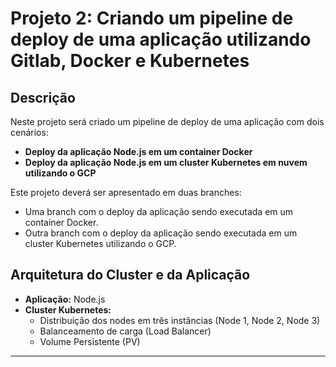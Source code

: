 # Projeto 2: Criando um pipeline de deploy de uma aplicação utilizando Gitlab, Docker e Kubernetes

## Descrição

Neste projeto será criado um pipeline de deploy de uma aplicação com dois cenários:

- **Deploy da aplicação Node.js em um container Docker**
- **Deploy da aplicação Node.js em um cluster Kubernetes em nuvem utilizando o GCP**

Este projeto deverá ser apresentado em duas branches:

- Uma branch com o deploy da aplicação sendo executada em um container Docker.
- Outra branch com o deploy da aplicação sendo executada em um cluster Kubernetes utilizando o GCP.

## Arquitetura do Cluster e da Aplicação

- **Aplicação:** Node.js
- **Cluster Kubernetes:**
  - Distribuição dos nodes em três instâncias (Node 1, Node 2, Node 3)
  - Balanceamento de carga (Load Balancer)
  - Volume Persistente (PV)

---

